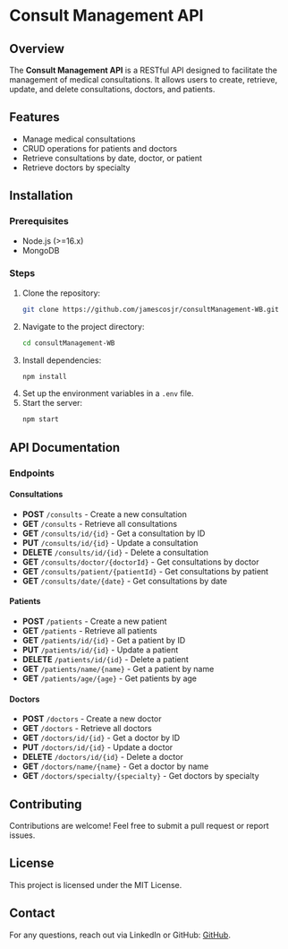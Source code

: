 # Consult Management API

## Overview
The **Consult Management API** is a RESTful API designed to facilitate the management of medical consultations. It allows users to create, retrieve, update, and delete consultations, doctors, and patients.

## Features
- Manage medical consultations
- CRUD operations for patients and doctors
- Retrieve consultations by date, doctor, or patient
- Retrieve doctors by specialty

## Installation

### Prerequisites
- Node.js (>=16.x)
- MongoDB

### Steps
1. Clone the repository:
   ```sh
   git clone https://github.com/jamescosjr/consultManagement-WB.git
   ```
2. Navigate to the project directory:
   ```sh
   cd consultManagement-WB
   ```
3. Install dependencies:
   ```sh
   npm install
   ```
4. Set up the environment variables in a `.env` file.
5. Start the server:
   ```sh
   npm start
   ```

## API Documentation

### Endpoints

#### Consultations
- **POST** `/consults` - Create a new consultation
- **GET** `/consults` - Retrieve all consultations
- **GET** `/consults/id/{id}` - Get a consultation by ID
- **PUT** `/consults/id/{id}` - Update a consultation
- **DELETE** `/consults/id/{id}` - Delete a consultation
- **GET** `/consults/doctor/{doctorId}` - Get consultations by doctor
- **GET** `/consults/patient/{patientId}` - Get consultations by patient
- **GET** `/consults/date/{date}` - Get consultations by date

#### Patients
- **POST** `/patients` - Create a new patient
- **GET** `/patients` - Retrieve all patients
- **GET** `/patients/id/{id}` - Get a patient by ID
- **PUT** `/patients/id/{id}` - Update a patient
- **DELETE** `/patients/id/{id}` - Delete a patient
- **GET** `/patients/name/{name}` - Get a patient by name
- **GET** `/patients/age/{age}` - Get patients by age

#### Doctors
- **POST** `/doctors` - Create a new doctor
- **GET** `/doctors` - Retrieve all doctors
- **GET** `/doctors/id/{id}` - Get a doctor by ID
- **PUT** `/doctors/id/{id}` - Update a doctor
- **DELETE** `/doctors/id/{id}` - Delete a doctor
- **GET** `/doctors/name/{name}` - Get a doctor by name
- **GET** `/doctors/specialty/{specialty}` - Get doctors by specialty

## Contributing
Contributions are welcome! Feel free to submit a pull request or report issues.

## License
This project is licensed under the MIT License.

## Contact
For any questions, reach out via LinkedIn or GitHub: [GitHub](https://github.com/jamescosjr/consultManagement-WB).
